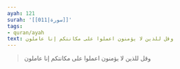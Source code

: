 ```yaml
---
ayah: 121
surah: '[[011|سورة]]'
tags:
- quran/ayah
text: وقل للذين لا يؤمنون اعملوا على مكانتكم إنا عاملون
---
```

> وقل للذين لا يؤمنون اعملوا على مكانتكم إنا عاملون
